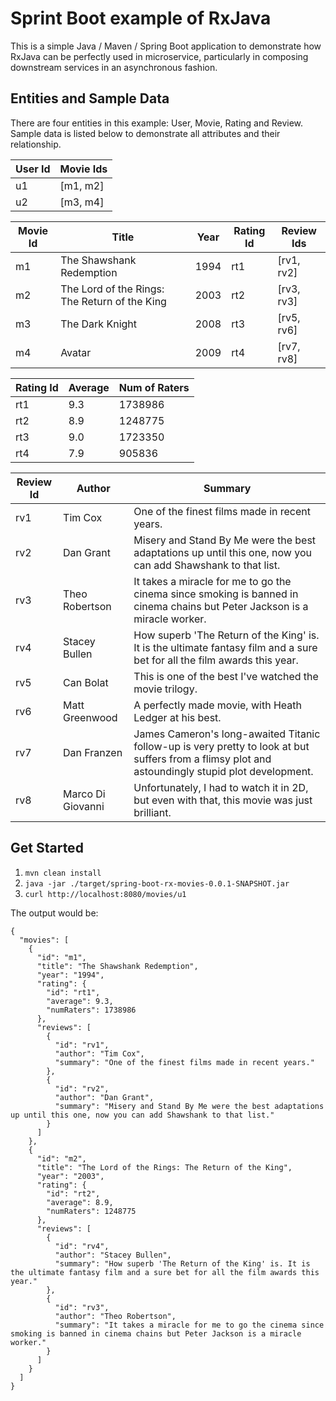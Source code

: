 # Sprint Boot example of RxJava

This is a simple Java / Maven / Spring Boot application to demonstrate how RxJava can be perfectly used
in microservice, particularly in composing downstream services in an
asynchronous fashion.

## Entities and Sample Data
There are four entities in this example: User, Movie, Rating and Review. Sample data is listed below to demonstrate all attributes and their relationship.

|User Id|Movie Ids|
|----|----|
|u1|[m1, m2]|
|u2|[m3, m4]|

|Movie Id|Title|Year|Rating Id|Review Ids|
|----|----|----|----|----|
|m1|The Shawshank Redemption|1994|rt1|[rv1, rv2]|
|m2|The Lord of the Rings: The Return of the King|2003|rt2|[rv3, rv3]|
|m3|The Dark Knight|2008|rt3|[rv5, rv6]|
|m4|Avatar|2009|rt4|[rv7, rv8]|

|Rating Id|Average|Num of Raters|
|----|----|----|
|rt1|9.3|1738986|
|rt2|8.9|1248775|
|rt3|9.0|1723350|
|rt4|7.9|905836|

|Review Id|Author|Summary|
|----|----|----|
|rv1|Tim Cox|One of the finest films made in recent years.|
|rv2|Dan Grant|Misery and Stand By Me were the best adaptations up until this one, now you can add Shawshank to that list.|
|rv3|Theo Robertson|It takes a miracle for me to go the cinema since smoking is banned in cinema chains but Peter Jackson is a miracle worker.|
|rv4|Stacey Bullen|How superb 'The Return of the King' is. It is the ultimate fantasy film and a sure bet for all the film awards this year.|
|rv5|Can Bolat|This is one of the best I've watched the movie trilogy.|
|rv6|Matt Greenwood|A perfectly made movie, with Heath Ledger at his best.|
|rv7|Dan Franzen|James Cameron's long-awaited Titanic follow-up is very pretty to look at but suffers from a flimsy plot and astoundingly stupid plot development.|
|rv8|Marco Di Giovanni|Unfortunately, I had to watch it in 2D, but even with that, this movie was just brilliant.|

## Get Started
1. `mvn clean install`
2. `java -jar ./target/spring-boot-rx-movies-0.0.1-SNAPSHOT.jar`
3. `curl http://localhost:8080/movies/u1`

The output would be:
```
{
  "movies": [
    {
      "id": "m1",
      "title": "The Shawshank Redemption",
      "year": "1994",
      "rating": {
        "id": "rt1",
        "average": 9.3,
        "numRaters": 1738986
      },
      "reviews": [
        {
          "id": "rv1",
          "author": "Tim Cox",
          "summary": "One of the finest films made in recent years."
        },
        {
          "id": "rv2",
          "author": "Dan Grant",
          "summary": "Misery and Stand By Me were the best adaptations up until this one, now you can add Shawshank to that list."
        }
      ]
    },
    {
      "id": "m2",
      "title": "The Lord of the Rings: The Return of the King",
      "year": "2003",
      "rating": {
        "id": "rt2",
        "average": 8.9,
        "numRaters": 1248775
      },
      "reviews": [
        {
          "id": "rv4",
          "author": "Stacey Bullen",
          "summary": "How superb 'The Return of the King' is. It is the ultimate fantasy film and a sure bet for all the film awards this year."
        },
        {
          "id": "rv3",
          "author": "Theo Robertson",
          "summary": "It takes a miracle for me to go the cinema since smoking is banned in cinema chains but Peter Jackson is a miracle worker."
        }
      ]
    }
  ]
}
```